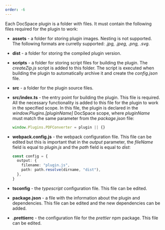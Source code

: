 ```yaml
---
order: -6
---
```


Each DocSpace plugin is a folder with files. It must contain the following files required for the plugin to work:

- **assets** - a folder for storing plugin images. Nesting is not supported. The following formats are curretly supported: *.jpg, .jpeg, .png, .svg*.

- **dist** - a folder for storing the compiled plugin version.

- **scripts** - a folder for storing script files for building the plugin. The *createZip.js* script is added to this folder. The script is executed when building the plugin to automatically archive it and create the *config.json* file.

- **src** - a folder for the plugin source files.

- **src/index.ts** - the entry point for building the plugin. This file is required. All the necessary functionality is added to this file for the plugin to work in the specified scope. In this file, the plugin is declared in the *window\.Plugins.\[pluginName]* DocSpace scope, where *pluginName* must match the same parameter from the *package.json* file:

  ``` ts
  window.Plugins.PDFConverter = plugin || {}
  ```

- **webpack.config.js** - the webpack configuration file. This file can be edited but this is important that in the *output* parameter, the *fileName* field is equal to *plugin.js* and the *path* field is equal to *dist*:

  ``` ts
  const config = {
    output: {
      filename: "plugin.js",
      path: path.resolve(dirname, "dist"),
    },
  }
  
  ```

- **tsconfig** - the *typescript* configuration file. This file can be edited.

- **package.json** - a file with the information about the plugin and dependencies. This file can be edited and the new dependencies can be added.

- **.prettierrc** - the configuration file for the *prettier* npm package. This file can be edited.
